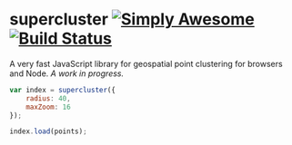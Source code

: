 # supercluster [![Simply Awesome](https://img.shields.io/badge/simply-awesome-brightgreen.svg)](https://github.com/mourner/projects) [![Build Status](https://travis-ci.org/mapbox/supercluster.svg?branch=master)](https://travis-ci.org/mapbox/supercluster)

A very fast JavaScript library for geospatial point clustering for browsers and Node. _A work in progress._

```js
var index = supercluster({
    radius: 40,
    maxZoom: 16
});

index.load(points);
```
